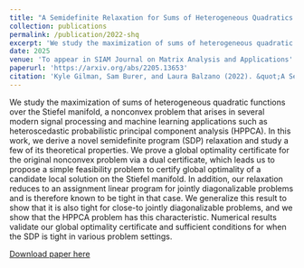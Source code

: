 ```yaml
---
title: "A Semidefinite Relaxation for Sums of Heterogeneous Quadratics on the Stiefel Manifold"
collection: publications
permalink: /publication/2022-shq
excerpt: 'We study the maximization of sums of heterogeneous quadratic functions over the Stiefel manifold, a nonconvex problem that arises in several modern signal processing and machine learning applications such as heteroscedastic probabilistic principal component analysis (HPPCA).'
date: 2025
venue: 'To appear in SIAM Journal on Matrix Analysis and Applications'
paperurl: 'https://arxiv.org/abs/2205.13653'
citation: 'Kyle Gilman, Sam Burer, and Laura Balzano (2022). &quot;A Semidefinite Relaxation for Sums of Heterogeneous Quadratics on the Stiefel Manifold.&quot; <i>arXiv preprint arXiv:2205.13653</i>.'
---
```

We study the maximization of sums of heterogeneous quadratic functions over the Stiefel manifold, a nonconvex problem that arises in several modern signal processing and machine learning applications such as heteroscedastic probabilistic principal component analysis (HPPCA). In this work, we derive a novel semidefinite program (SDP) relaxation and study a few of its theoretical properties. We prove a global optimality certificate for the original nonconvex problem via a dual certificate, which leads us to propose a simple feasibility problem to certify global optimality of a candidate local solution on the Stiefel manifold. In addition, our relaxation reduces to an assignment linear program for jointly diagonalizable problems and is therefore known to be tight in that case. We generalize this result to show that it is also tight for close-to jointly diagonalizable problems, and we show that the HPPCA problem has this characteristic. Numerical results validate our global optimality certificate and sufficient conditions for when the SDP is tight in various problem settings.

[Download paper here](https://arxiv.org/abs/2205.13653)

